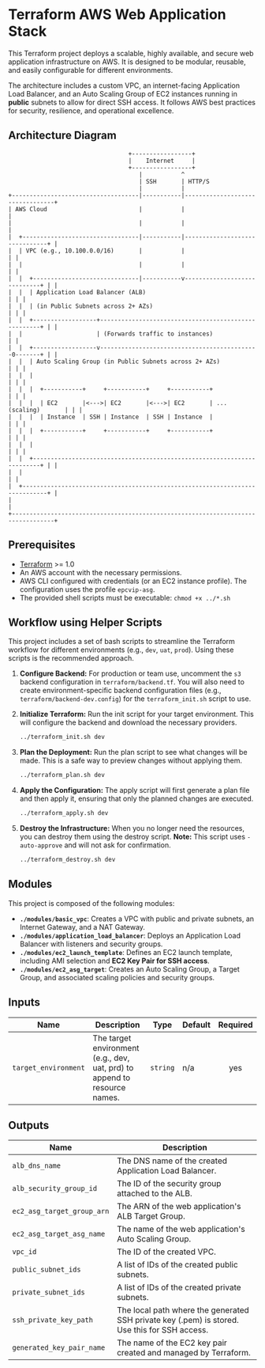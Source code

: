 # Terraform AWS Web Application Stack

This Terraform project deploys a scalable, highly available, and secure web application infrastructure on AWS. It is designed to be modular, reusable, and easily configurable for different environments.

The architecture includes a custom VPC, an internet-facing Application Load Balancer, and an Auto Scaling Group of EC2 instances running in **public** subnets to allow for direct SSH access. It follows AWS best practices for security, resilience, and operational excellence.

## Architecture Diagram

```
                                  +-----------------+
                                  |    Internet     |
                                  +-----------------+
                                     |           ^
                                     | SSH       | HTTP/S
                                     |           |
+------------------------------------|-----------|---------------------------------+
| AWS Cloud                          |           |                                 |
|                                    |           |                                 |
|  +---------------------------------|-----------|-------------------------------+ |
|  | VPC (e.g., 10.100.0.0/16)       |           |                               | |
|  |                                 |           |                               | |
|  |  +------------------------------|-----------v-----------------------------+ | |
|  |  | Application Load Balancer (ALB)                                        | | |
|  |  | (in Public Subnets across 2+ AZs)                                      | | |
|  |  +------------------+-----------------------------------------------------+ | |
|  |                     | (Forwards traffic to instances)                       | |
|  |  +------------------v---------------------------------------------0-------+ | |
|  |  | Auto Scaling Group (in Public Subnets across 2+ AZs)                   | | |
|  |  |                                                                        | | |
|  |  |  +-----------+     +-----------+     +-----------+                     | | |
|  |  |  | EC2       |<--->| EC2       |<--->| EC2       | ... (scaling)       | | |
|  |  |  | Instance  | SSH | Instance  | SSH | Instance  |                     | | |
|  |  |  +-----------+     +-----------+     +-----------+                     | | |
|  |  |                                                                        | | |
|  |  +------------------------------------------------------------------------+ | |
|  |                                                                             | |
|  +-----------------------------------------------------------------------------+ |
|                                                                                  |
+----------------------------------------------------------------------------------+
```

## Prerequisites

* [Terraform](https://developer.hashicorp.com/terraform/downloads) >= 1.0
* An AWS account with the necessary permissions.
* AWS CLI configured with credentials (or an EC2 instance profile). The configuration uses the profile `epcvip-asg`.
* The provided shell scripts must be executable: `chmod +x ../*.sh`

## Workflow using Helper Scripts

This project includes a set of bash scripts to streamline the Terraform workflow for different environments (e.g., `dev`, `uat`, `prod`). Using these scripts is the recommended approach.

1.  **Configure Backend:** For production or team use, uncomment the `s3` backend configuration in `terraform/backend.tf`. You will also need to create environment-specific backend configuration files (e.g., `terraform/backend-dev.config`) for the `terraform_init.sh` script to use.

2.  **Initialize Terraform:** Run the init script for your target environment. This will configure the backend and download the necessary providers.
    ```sh
    ../terraform_init.sh dev
    ```

3.  **Plan the Deployment:** Run the plan script to see what changes will be made. This is a safe way to preview changes without applying them.
    ```sh
    ../terraform_plan.sh dev
    ```

4.  **Apply the Configuration:** The apply script will first generate a plan file and then apply it, ensuring that only the planned changes are executed.
    ```sh
    ../terraform_apply.sh dev
    ```

5.  **Destroy the Infrastructure:** When you no longer need the resources, you can destroy them using the destroy script. **Note:** This script uses `-auto-approve` and will not ask for confirmation.
    ```sh
    ../terraform_destroy.sh dev
    ```

## Modules

This project is composed of the following modules:

* **`./modules/basic_vpc`**: Creates a VPC with public and private subnets, an Internet Gateway, and a NAT Gateway.
* **`./modules/application_load_balancer`**: Deploys an Application Load Balancer with listeners and security groups.
* **`./modules/ec2_launch_template`**: Defines an EC2 launch template, including AMI selection and **EC2 Key Pair for SSH access**.
* **`./modules/ec2_asg_target`**: Creates an Auto Scaling Group, a Target Group, and associated scaling policies and security groups.

## Inputs

| Name                 | Description                                                              | Type     | Default | Required |
| -------------------- | ------------------------------------------------------------------------ | -------- | ------- | :------: |
| `target_environment` | The target environment (e.g., dev, uat, prd) to append to resource names. | `string` | n/a     |   yes    |

## Outputs

| Name                         | Description                                                                              |
| ---------------------------- | ---------------------------------------------------------------------------------------- |
| `alb_dns_name`               | The DNS name of the created Application Load Balancer.                                   |
| `alb_security_group_id`      | The ID of the security group attached to the ALB.                                        |
| `ec2_asg_target_group_arn`   | The ARN of the web application's ALB Target Group.                                       |
| `ec2_asg_target_asg_name`    | The name of the web application's Auto Scaling Group.                                    |
| `vpc_id`                     | The ID of the created VPC.                                                               |
| `public_subnet_ids`          | A list of IDs of the created public subnets.                                             |
| `private_subnet_ids`         | A list of IDs of the created private subnets.                                            |
| `ssh_private_key_path`       | The local path where the generated SSH private key (.pem) is stored. Use this for SSH access. |
| `generated_key_pair_name`    | The name of the EC2 key pair created and managed by Terraform.                              |

